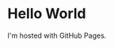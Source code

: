 <!DOCTYPE html PUBLIC "-//W3C//DTD HTML 4.01//EN" "http://www.w3.org/TR/html4/strict.dtd">
<html>
<head>
  <meta http-equiv="Content-Type" content="text/html; charset=utf-8">
  <meta http-equiv="Content-Style-Type" content="text/css">
  <title></title>
  <meta name="Generator" content="Cocoa HTML Writer">
  <meta name="CocoaVersion" content="1561.6">
  <style type="text/css">
    p.p1 {margin: 0.0px 0.0px 0.0px 0.0px; line-height: 20.0px; font: 12.0px Menlo; color: #005cc5; -webkit-text-stroke: #005cc5}
    p.p2 {margin: 0.0px 0.0px 0.0px 0.0px; text-align: right; line-height: 20.0px; font: 12.0px Menlo; color: #1b1f23; color: rgba(27, 31, 35, 0.3); -webkit-text-stroke: rgba(27, 31, 35, 0.3); min-height: 14.0px}
    p.p3 {margin: 0.0px 0.0px 0.0px 0.0px; line-height: 20.0px; font: 12.0px Menlo; color: #22863a; -webkit-text-stroke: #22863a}
    p.p4 {margin: 0.0px 0.0px 0.0px 0.0px; line-height: 20.0px; font: 12.0px Menlo; color: #24292e; -webkit-text-stroke: #24292e}
    span.s1 {font-kerning: none}
    span.s2 {font-kerning: none; color: #24292e; -webkit-text-stroke: 0px #24292e}
    span.s3 {font-kerning: none; color: #22863a; -webkit-text-stroke: 0px #22863a}
    table.t1 {background-color: #ffffff; border-collapse: collapse}
    td.td1 {width: 128.4px; padding: 0.0px 10.0px 0.0px 10.0px}
    td.td2 {width: 128.4px; min-width: 50.0px; padding: 0.0px 10.0px 0.0px 10.0px}
    td.td3 {width: 280.1px; padding: 0.0px 10.0px 0.0px 10.0px}
  </style>
</head>
<body>
<h1>Hello World</h1>
<p>I'm hosted with GitHub Pages.</p>
</body>
</html>
